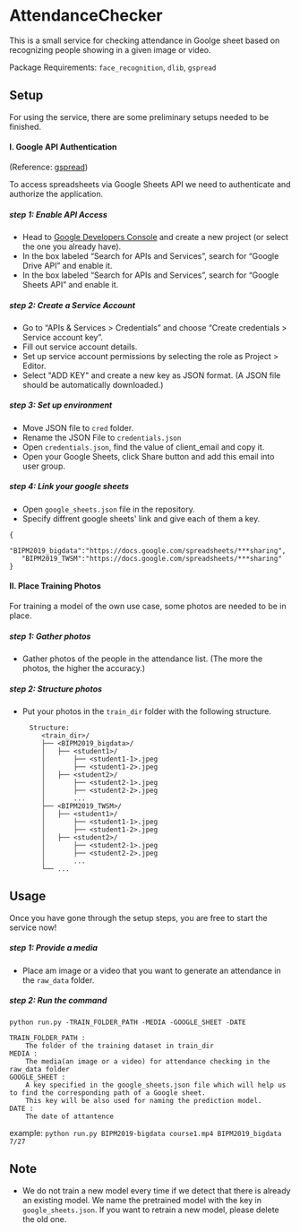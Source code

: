 # AttendanceChecker

This is a small service for checking attendance in Goolge sheet based on recognizing people showing in a given image or video.

Package Requirements: ```face_recognition```, ```dlib```, ```gspread```

## Setup

For using the service, there are some preliminary setups needed to be finished.

#### I. Google API Authentication
(Reference: [gspread](https://gspread.readthedocs.io/en/latest/oauth2.html))

To access spreadsheets via Google Sheets API we need to authenticate and authorize the application.

##### step 1: Enable API Access
* Head to [Google Developers Console](https://console.developers.google.com/project) and create a new project (or select the one you already have).
* In the box labeled “Search for APIs and Services”, search for “Google Drive API” and enable it.
* In the box labeled “Search for APIs and Services”, search for “Google Sheets API” and enable it.

##### step 2: Create a Service Account
* Go to “APIs & Services > Credentials” and choose “Create credentials > Service account key”.
* Fill out service account details.
* Set up service account permissions by selecting the role as Project > Editor.
* Select "ADD KEY" and create a new key as JSON format. (A JSON file should be automatically downloaded.)

##### step 3: Set up environment
* Move JSON file to ```cred``` folder.
* Rename the JSON File to ```credentials.json```
* Open ```credentials.json```, find the value of client_email and copy it.
* Open your Google Sheets, click Share button and add this email into user group.

##### step 4: Link your google sheets
* Open ```google_sheets.json``` file in the repository.
* Specify diffrent google sheets' link and give each of them a key.
```
{
   "BIPM2019_bigdata":"https://docs.google.com/spreadsheets/***sharing",
   "BIPM2019_TWSM":"https://docs.google.com/spreadsheets/***sharing"
}
```

#### II. Place Training Photos

For training a model of the own use case, some photos are needed to be in place.

##### step 1: Gather photos
* Gather photos of the people in the attendance list. (The more the photos, the higher the accuracy.)
##### step 2: Structure photos
* Put your photos in the ```train_dir``` folder with the following structure.
```
     Structure:
        <train_dir>/
        ├── <BIPM2019_bigdata>/
        │   ├── <student1>/
        │       ├── <student1-1>.jpeg
        │       ├── <student1-2>.jpeg
        │   ├── <student2>/
        │       ├── <student2-1>.jpeg
        │       ├── <student2-2>.jpeg
        │       ...
        ├── <BIPM2019_TWSM>/
        │   ├── <student1>/
        │       ├── <student1-1>.jpeg
        │       ├── <student1-2>.jpeg
        │   ├── <student2>/
        │       ├── <student2-1>.jpeg
        │       ├── <student2-2>.jpeg
        │       ...
        └── ...
```

## Usage

Once you have gone through the setup steps, you are free to start the service now!

##### step 1: Provide a media
* Place am image or a video that you want to generate an attendance in the ```raw_data``` folder.

##### step 2: Run the command
```python run.py -TRAIN_FOLDER_PATH -MEDIA -GOOGLE_SHEET -DATE```
```
TRAIN_FOLDER_PATH :
    The folder of the training dataset in train_dir
MEDIA :
    The media(an image or a video) for attendance checking in the raw_data folder
GOOGLE_SHEET :
    A key specified in the google_sheets.json file which will help us to find the corresponding path of a Google sheet.
    This key will be also used for naming the prediction model.
DATE :
    The date of attantence
```
example:
```python run.py BIPM2019-bigdata course1.mp4 BIPM2019_bigdata 7/27```

## Note
* We do not train a new model every time if we detect that there is already an existing model. We name the pretrained model with the key in ```google_sheets.json```. If you want to retrain a new model, please delete the old one.

